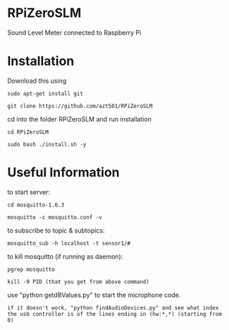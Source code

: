 # RPiZeroSLM

Sound Level Meter connected to Raspberry Pi

# Installation

Download this using

	sudo apt-get install git

	git clone https://github.com/azt501/RPiZeroSLM

cd into the folder RPiZeroSLM and run installation

	cd RPiZeroSLM

	sudo bash ./install.sh -y

# Useful Information

to start server:

	cd mosquitto-1.6.3

	mosquitto -c mosquitto.conf -v

to subscribe to topic & subtopics: 

	mosquitto_sub -h localhost -t sensor1/#

to kill mosquitto (if running as daemon):

	pgrep mosquitto

	kill -9 PID (that you get from above command)

use "python getdBValues.py" to start the microphone code.

	if it doesn't work, "python findAudioDevices.py" and see what index the usb controller is of the lines ending in (hw:*,*) (starting from 0)


